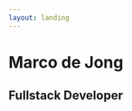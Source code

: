 ```yaml
---
layout: landing
---
```

<h1 class="landing__title">Marco <strong>de Jong</strong></h1>
<h2 class="landing__subtitle">Fullstack <span class="ui__emphasize">Developer</span></h2>
<div class="landing__image"></div>

